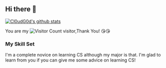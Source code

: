 ## Hi there 👋


[![Cl0udG0d's github stats](https://github-readme-stats.vercel.app/api?username=wangqiqi12)](https://github.com/anuraghazra/github-readme-stats)

You are my ![Visitor Count](https://profile-counter.glitch.me/wangqiqi12/count.svg) visitor,Thank You! :kissing_heart::kissing_heart:

### My Skill Set

I'm a complete novice on learning CS although my major is that. I'm glad to learn from you if you can give me some advice on learning CS! 



